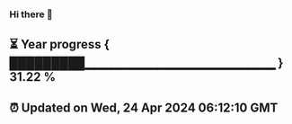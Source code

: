 ### Hi there 👋
⏳ Year progress { █████████▁▁▁▁▁▁▁▁▁▁▁▁▁▁▁▁▁▁▁▁▁ } 31.22 %
---
⏰ Updated on Wed, 24 Apr 2024 06:12:10 GMT
---
